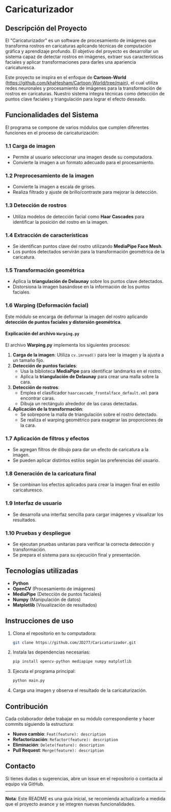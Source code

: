 # Caricaturizador

## Descripción del Proyecto
El "Caricaturizador" es un software de procesamiento de imágenes que transforma rostros en caricaturas aplicando técnicas de computación gráfica y aprendizaje profundo. El objetivo del proyecto es desarrollar un sistema capaz de detectar rostros en imágenes, extraer sus características faciales y aplicar transformaciones para darles una apariencia caricaturesca.

Este proyecto se inspira en el enfoque de **Cartoon-World** (https://github.com/khaHesham/Cartoon-World/tree/main), el cual utiliza redes neuronales y procesamiento de imágenes para la transformación de rostros en caricaturas. Nuestro sistema integra técnicas como detección de puntos clave faciales y triangulación para lograr el efecto deseado.

## Funcionalidades del Sistema
El programa se compone de varios módulos que cumplen diferentes funciones en el proceso de caricaturización:

### 1.1 Carga de imagen
- Permite al usuario seleccionar una imagen desde su computadora.
- Convierte la imagen a un formato adecuado para el procesamiento.

### 1.2 Preprocesamiento de la imagen
- Convierte la imagen a escala de grises.
- Realiza filtrado y ajuste de brillo/contraste para mejorar la detección.

### 1.3 Detección de rostros
- Utiliza modelos de detección facial como **Haar Cascades** para identificar la posición del rostro en la imagen.

### 1.4 Extracción de características
- Se identifican puntos clave del rostro utilizando **MediaPipe Face Mesh**.
- Los puntos detectados servirán para la transformación geométrica de la caricatura.

### 1.5 Transformación geométrica
- Aplica la **triangulación de Delaunay** sobre los puntos clave detectados.
- Distorsiona la imagen basándose en la información de los puntos faciales.

### 1.6 Warping (Deformación facial)
Este módulo se encarga de deformar la imagen del rostro aplicando **detección de puntos faciales y distorsión geométrica**.

#### Explicación del archivo `Warping.py`
El archivo **Warping.py** implementa los siguientes procesos:
1. **Carga de la imagen**: Utiliza `cv.imread()` para leer la imagen y la ajusta a un tamaño fijo.
2. **Detección de puntos faciales**:
   - Usa la biblioteca **MediaPipe** para identificar landmarks en el rostro.
   - Aplica la **triangulación de Delaunay** para crear una malla sobre la cara.
3. **Detección de rostros**:
   - Emplea el clasificador `haarcascade_frontalface_default.xml` para encontrar caras.
   - Dibuja un rectángulo alrededor de las caras detectadas.
4. **Aplicación de la transformación**:
   - Se sobrepone la malla de triangulación sobre el rostro detectado.
   - Se realiza el warping geométrico para exagerar las proporciones de la cara.

### 1.7 Aplicación de filtros y efectos
- Se agregan filtros de dibujo para dar un efecto de caricatura a la imagen.
- Se pueden aplicar distintos estilos según las preferencias del usuario.

### 1.8 Generación de la caricatura final
- Se combinan los efectos aplicados para crear la imagen final en estilo caricaturesco.

### 1.9 Interfaz de usuario
- Se desarrolla una interfaz sencilla para cargar imágenes y visualizar los resultados.

### 1.10 Pruebas y despliegue
- Se ejecutan pruebas unitarias para verificar la correcta detección y transformación.
- Se prepara el sistema para su ejecución final y presentación.

## Tecnologías utilizadas
- **Python**
- **OpenCV** (Procesamiento de imágenes)
- **MediaPipe** (Detección de puntos faciales)
- **Numpy** (Manipulación de datos)
- **Matplotlib** (Visualización de resultados)

## Instrucciones de uso
1. Clona el repositorio en tu computadora:
   ```bash
   git clone https://github.com/JD277/Caricaturizador.git
   ```
2. Instala las dependencias necesarias:
   ```bash
   pip install opencv-python mediapipe numpy matplotlib
   ```
3. Ejecuta el programa principal:
   ```bash
   python main.py
   ```
4. Carga una imagen y observa el resultado de la caricaturización.

## Contribución
Cada colaborador debe trabajar en su módulo correspondiente y hacer commits siguiendo la estructura:
- **Nuevo cambio**: `Feat(feature): description`
- **Refactorización**: `Refactor(feature): description`
- **Eliminación**: `Delete(feature): description`
- **Pull Request**: `Merge(feature): description`

## Contacto
Si tienes dudas o sugerencias, abre un issue en el repositorio o contacta al equipo vía GitHub.

---

**Nota**: Este README es una guía inicial, se recomienda actualizarlo a medida que el proyecto avance y se integren nuevas funcionalidades.

